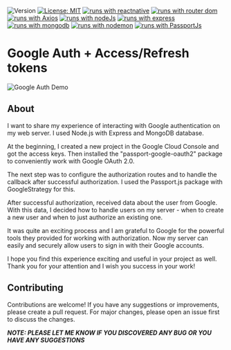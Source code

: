 ![Version](https://img.shields.io/badge/Version-1.0-blue.svg?cacheSeconds=2592000)
[![License: MIT](https://img.shields.io/badge/License-MIT-yellow.svg)](https://opensource.org/licenses/MIT)
[![runs with reactnative](https://img.shields.io/badge/Runs%20with%20React-000.svg?style=flat-square&logo=React&labelColor=f3f3f3&logoColor=61DAFB)](https://uk.legacy.reactjs.org/)
[![runs with router dom](https://img.shields.io/badge/Runs%20with%20React_Router_Dom-000.svg?style=flat-square&logo=React&labelColor=f3f3f3&logoColor=blue)](https://reactrouter.com/en/main)
[![runs with Axios](https://img.shields.io/badge/Runs%20with%20Axios-000.svg?style=flat-square&logo=Axios&labelColor=f3f3f3&logoColor=671DDF)](https://axios-http.com/ru/docs/intro)
[![runs with nodeJs](https://img.shields.io/badge/Runs%20with%20Node.Js-000.svg?style=flat-square&logo=nodedotjs&labelColor=f3f3f3&logoColor=#3C823B)](https://nodejs.org/ru)
[![runs with express](https://img.shields.io/badge/Runs%20with%20Express-000.svg?style=flat-square&logo=Express&labelColor=f3f3f3&logoColor=7D7D7D)](https://expressjs.com/ru/)
[![runs with mongodb](https://img.shields.io/badge/Runs%20with%20MongoDB-000.svg?style=flat-square&logo=mongodb&labelColor=f3f3f3&logoColor=#47A248)](https://swagger.io/)
[![runs with nodemon](https://img.shields.io/badge/Runs%20with%20Nodemon-000.svg?style=flat-square&logo=nodemon&labelColor=f3f3f3&logoColor=nodemon)](https://www.npmjs.com/package/nodemon)
[![runs with PassportJs](https://img.shields.io/badge/Runs%20with%20PassportJs-000.svg?style=flat-square&logo=Passport&labelColor=f3f3f3&logoColor=35DF79)](https://www.passportjs.org/)

# Google Auth + Access/Refresh tokens

![Google Auth Demo](./public/google.gif)

## About

I want to share my experience of interacting with Google authentication on my web server. I used Node.js with Express and MongoDB database.

At the beginning, I created a new project in the Google Cloud Console and got the access keys. Then installed the "passport-google-oauth2" package to conveniently work with Google OAuth 2.0.

The next step was to configure the authorization routes and to handle the callback after successful authorization. I used the Passport.js package with GoogleStrategy for this.

After successful authorization, received data about the user from Google. With this data, I decided how to handle users on my server - when to create a new user and when to just authorize an existing one.

It was quite an exciting process and I am grateful to Google for the powerful tools they provided for working with authorization. Now my server can easily and securely allow users to sign in with their Google accounts.

I hope you find this experience exciting and useful in your project as well. Thank you for your attention and I wish you success in your work!

## Contributing

Contributions are welcome! If you have any suggestions or improvements, please create a pull request. For major changes, please open an issue first to discuss the changes.

**_NOTE: PLEASE LET ME KNOW IF YOU DISCOVERED ANY BUG OR YOU HAVE ANY SUGGESTIONS_**
